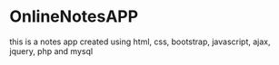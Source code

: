 # OnlineNotesAPP
this is a notes app created using html, css, bootstrap, javascript, ajax, jquery, php and mysql
